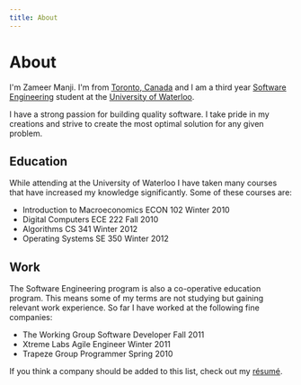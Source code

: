 ```yaml
---
title: About
---
```

# About #
I'm Zameer Manji. I'm from [Toronto, Canada][1] and I am a third year [Software Engineering][2]
student at the [University of Waterloo][3].

[1]: http://en.wikipedia.org/wiki/Toronto
[2]: http://uwaterloo.ca/
[3]: http://www.softeng.uwaterloo.ca/

I have a strong passion for building quality software. I take pride in my creations
and strive to create the most optimal solution for any given problem.

## Education ##

While attending at the University of Waterloo I have taken
many courses that have increased my knowledge significantly. Some of these courses are:

* <span class='course-name'> Introduction to Macroeconomics </span>
  <span class='course-code'> ECON 102 </span>
  <span class='course-term'> Winter 2010 </span>
* <span class='course-name'> Digital Computers </span>
  <span class='course-code'> ECE 222 </span>
  <span class='course-term'> Fall 2010 </span>
* <span class='course-name'> Algorithms </span>
  <span class='course-code'> CS 341 </span>
  <span class='course-term'> Winter 2012 </span>
* <span class='course-name'> Operating Systems </span>
  <span class='course-code'> SE 350 </span>
  <span class='course-term'> Winter 2012 </span>

## Work ##

The Software Engineering program is also a co-operative education program. This
means some of my terms are not studying but gaining relevant work experience. So
far I have worked at the following fine companies:

* <span class='company-name'>     The Working Group </span>
  <span class='company-position'> Software Developer </span>
  <span class='company-term'>     Fall 2011 </span>
* <span class='company-name'>     Xtreme Labs </span>
  <span class='company-position'> Agile Engineer </span>
  <span class='company-term'>     Winter 2011 </span>
* <span class='company-name'>     Trapeze Group </span>
  <span class='company-position'> Programmer </span>
  <span class='company-term'>     Spring 2010 </span>

If you think a company should be added to this list, check out my [résumé][r].

[r]: /resume
